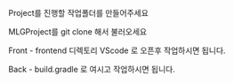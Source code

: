 Project를 진행할 작업폴더를 만들어주세요

MLGProject를 git clone 해서 불러오세요

Front - frontend 디렉토리 VScode 로 오픈후 작업하시면 됩니다.

Back - build.gradle 로 여시고 작업하시면 됩니다.

